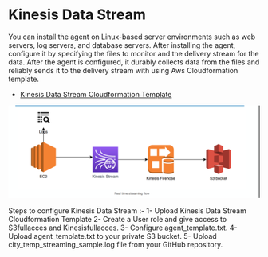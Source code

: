 # Kinesis Data Stream 

You can install the agent on Linux-based server environments such as web servers, log servers, and database servers. After installing the agent, configure it by specifying the files to monitor and the delivery stream for the data. After the agent is configured, it durably collects data from the files and reliably sends it to the delivery stream with using Aws Cloudformation template.

- [Kinesis Data Stream Cloudformation Template](https://github.com/mehmetafsar510/aws_devops/blob/master/aws/projects/008-serverless/serveslessyaml.yml)

![Architecture](pic45.png)

Steps to configure Kinesis Data Stream :-
1- Upload Kinesis Data Stream Cloudformation Template
2- Create a User role and give access to S3fullacces and Kinesisfullacces.
3- Configure agent_template.txt.
4- Upload agent_template.txt to your private S3 bucket.
5- Upload  city_temp_streaming_sample.log file from your GitHub repository.






